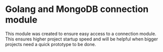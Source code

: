 # Golang and MongoDB connection module

This module was created to ensure easy access to a connection module. This ensures higher project startup speed and will be helpful when bigger projects need a quick prototype to be done.
